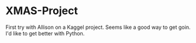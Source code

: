 # XMAS-Project
First try with Allison on a Kaggel project.  Seems like a good way to get goin.  I'd like to get better with Python.
